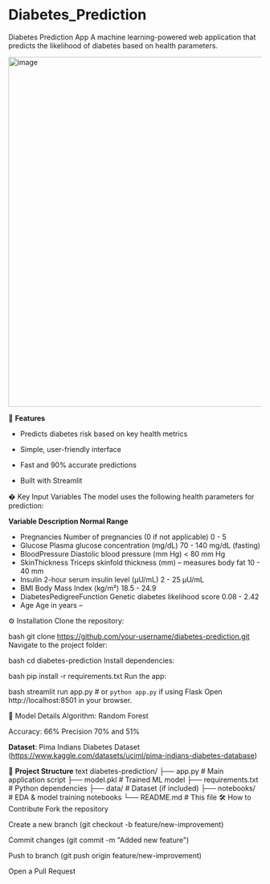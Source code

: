# Diabetes_Prediction
Diabetes Prediction App
A machine learning-powered web application that predicts the likelihood of diabetes based on health parameters.

<img width="511" height="696" alt="image" src="https://github.com/user-attachments/assets/7b6c3504-ae3b-49f7-8008-53e543507ab3" />


📌 **Features**
- Predicts diabetes risk based on key health metrics

- Simple, user-friendly interface

- Fast and 90% accurate predictions

- Built with Streamlit

� Key Input Variables
The model uses the following health parameters for prediction:

**Variable	Description	Normal Range**
- Pregnancies	Number of pregnancies (0 if not applicable)	0 - 5
- Glucose	Plasma glucose concentration (mg/dL)	70 - 140 mg/dL (fasting)
- BloodPressure	Diastolic blood pressure (mm Hg)	< 80 mm Hg
- SkinThickness	Triceps skinfold thickness (mm) – measures body fat	10 - 40 mm
- Insulin	2-hour serum insulin level (μU/mL)	2 - 25 μU/mL
- BMI	Body Mass Index (kg/m²)	18.5 - 24.9
- DiabetesPedigreeFunction	Genetic diabetes likelihood score	0.08 - 2.42
- Age	Age in years	–



⚙️ Installation
Clone the repository:

bash
git clone https://github.com/your-username/diabetes-prediction.git
Navigate to the project folder:

bash
cd diabetes-prediction
Install dependencies:

bash
pip install -r requirements.txt
Run the app:

bash
streamlit run app.py  # or `python app.py` if using Flask
Open http://localhost:8501 in your browser.

🤖 Model Details
Algorithm: Random Forest

Accuracy: 66%
Precision 70% and 51%


**Dataset**: Pima Indians Diabetes Dataset (https://www.kaggle.com/datasets/uciml/pima-indians-diabetes-database)

📂 **Project Structure**
text
diabetes-prediction/
├── app.py                # Main application script
├── model.pkl             # Trained ML model
├── requirements.txt      # Python dependencies
├── data/                 # Dataset (if included)
├── notebooks/            # EDA & model training notebooks
└── README.md             # This file
🛠 How to Contribute
Fork the repository

Create a new branch (git checkout -b feature/new-improvement)

Commit changes (git commit -m "Added new feature")

Push to branch (git push origin feature/new-improvement)

Open a Pull Request
